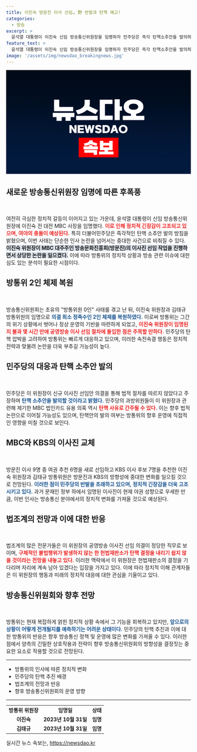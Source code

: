 ```yaml
---
title: 이진숙 방문진 이사 선임… 野 반발과 탄핵 예고!
categories:
  - 방송
excerpt: >
  윤석열 대통령이 이진숙 신임 방송통신위원장을 임명하자 민주당은 즉각 탄핵소추안을 발의하겠다고 밝혔다. 여권 지명 이사들로 새 이사진을 구성한 이 위원장은 어려운 상황 속에서도 헌법재판소의 결정까지 직무를 이어갈 예정이다.
feature_text: >
  윤석열 대통령이 이진숙 신임 방송통신위원장을 임명하자 민주당은 즉각 탄핵소추안을 발의하겠다고 밝혔다. 여권 지명 이사들로 새 이사진을 구성한 이 위원장은 어려운 상황 속에서도 헌법재판소의 결정까지 직무를 이어갈 예정이다.
image: '/assets/img/newsdao_breakingnews.jpg'
---
```


<p><img src="/assets/img/newsdao_breakingnews.jpg" alt="firstkoreanews 속보" /></p>

<h2 data-ke-size="size26">새로운 방송통신위원장 임명에 따른 후폭풍</h2>

<p data-ke-size="size16">&nbsp;</p>

<p>여전히 극심한 정치적 갈등이 이어지고 있는 가운데, 윤석열 대통령이 신임 방송통신위원장에 이진숙 전 대전 MBC 사장을 임명했다. <b><span style="color: #ee2323;">이로 인해 정치적 긴장감이 고조되고 있으며, 여야의 충돌이 예상된다.</span></b> 특히 더불어민주당은 즉각적인 탄핵 소추안 발의 방침을 밝혔으며, 이번 사태는 단순한 인사 논란을 넘어서는 중대한 사건으로 비춰질 수 있다. <b><span style="background-color: #21538527;">이진숙 위원장이 MBC 대주주인 방송문화진흥회(방문진)의 이사진 선임 작업을 진행하면서 상당한 논란을 일으켰다.</span></b> 이에 따라 방통위의 정치적 상황과 방송 관련 이슈에 대한 심도 있는 분석이 필요한 시점이다. </p>

<p data-ke-size="size16"></p>

<h2 data-ke-size="size26">방통위 2인 체제 복원</h2>

<p data-ke-size="size16">&nbsp;</p>

<p>방송통신위원회는 초유의 "방통위원 0인" 사태를 겪고 난 뒤, 이진숙 위원장과 김태규 방통위원의 임명으로 <b><span style="color: #1a5490;">의결 최소 정족수인 2인 체제를 복원하였다.</span></b> 이로써 방통위는 그간의 위기 상황에서 벗어나 정상 운영의 기반을 마련하게 되었고, <b><span style="color: #ee2323;">이진숙 위원장이 임명된 지 불과 몇 시간 만에 공영방송 이사 선임 절차에 돌입한 점은 주목할 만하다.</span></b> 민주당의 탄핵 압박을 고려하여 방통위는 빠르게 대응하고 있으며, 이러한 속전속결 행동은 정치적 전략과 맞물려 논란을 더욱 부추길 가능성이 높다. </p>

<p data-ke-size="size16"></p>

<h2 data-ke-size="size26">민주당의 대응과 탄핵 소추안 발의</h2>

<p data-ke-size="size16">&nbsp;</p>

<p>민주당은 이 위원장이 신규 이사진 선임안 의결을 통해 법적 절차를 따르지 않았다고 주장하며 <b><span style="color: #1a5490;">탄핵 소추안을 발의할 것이라고 밝혔다.</span></b> 민주당의 과방위원들이 이 위원장과 관련해 제기한 MBC 법인카드 유용 의혹 역시 <b><span style="color: #ee2323;">탄핵 사유로 간주될 수 있다.</span></b> 이는 향후 법적 논란으로 이어질 가능성도 있으며, 탄핵안의 발의 여부는 방통위의 향후 운영에 직접적인 영향을 미칠 것으로 보인다.</p>

<p data-ke-size="size16"></p>

<h2 data-ke-size="size26">MBC와 KBS의 이사진 교체</h2>

<p data-ke-size="size16">&nbsp;</p>

<p>방문진 이사 9명 중 여권 추천 6명을 새로 선임하고 KBS 이사 후보 7명을 추천한 이진숙 위원장과 김태규 방통위원은 방문진과 KBS의 방향성에 중대한 변화를 일으킬 것으로 전망된다. <b><span style="color: #1a5490;">이러한 점이 민주당의 반발을 초래하고 있으며, 정치적 긴장감을 더욱 고조시키고 있다.</span></b> 과거 문재인 정부 하에서 임명된 이사진이 현재 야권 성향으로 우세한 만큼, 이번 인사는 방송통신 분야에서의 정치적 변화를 가져올 것으로 예상된다. </p>

<p data-ke-size="size16"></p>

<h2 data-ke-size="size26">법조계의 전망과 이에 대한 반응</h2>

<p data-ke-size="size16">&nbsp;</p>

<p>법조계의 많은 전문가들은 이 위원장의 공영방송 이사진 선임 의결이 정당한 직무로 보이며, <b><span style="color: #ee2323;">구체적인 불법행위가 발생하지 않는 한 헌법재판소가 탄핵 결정을 내리기 쉽지 않을 것이라는 전망을 내놓고 있다.</span></b> 이러한 맥락에서 이 위원장은 헌법재판소의 결정을 기다리며 자리에 계속 남아 있겠다는 입장을 가지고 있다. 이에 따라 정치적 이해 관계자들은 이 위원장의 행동과 미래의 정치적 대응에 대한 관심을 기울이고 있다.</p>

<p data-ke-size="size16"></p>

<h2 data-ke-size="size26">방송통신위원회와 향후 전망</h2>

<p data-ke-size="size16">&nbsp;</p>

<p>방통위는 현재 복잡하게 얽힌 정치적 상황 속에서 그 기능을 회복하고 있지만, <b><span style="color: #1a5490;">앞으로의 상황이 어떻게 전개될지를 예측하기는 어려운 상태이다.</span></b> 민주당의 탄핵 추진과 이에 대한 방통위의 반응은 향후 방송통신 정책 및 운영에 많은 변화를 가져올 수 있다. 이러한 점에서 양측의 긴밀한 상호작용과 전략이 향후 방송통신위원회의 방향성을 결정짓는 중요한 요소로 작용할 것으로 전망된다. </p>

<p data-ke-size="size16"></p>

<hr>

<ul>
    <li>방통위의 인사에 따른 정치적 변화</li>
    <li>민주당의 탄핵 추진 배경</li>
    <li>법조계의 전망과 반응</li>
    <li>향후 방송통신위원회의 운영 방향</li>
</ul>

<hr>

<table style="width: 100%; border-collapse: collapse;">
    <tbody>
        <tr>
            <td style="text-align: center; height: 17px;"><b>방통위 위원장</b></td>
            <td style="text-align: center; height: 17px;"><b>임명일</b></td>
            <td style="text-align: center; height: 17px;"><b>상태</b></td>
        </tr>
        <tr>
            <td style="text-align: center; height: 17px;"><b>이진숙</b></td>
            <td style="text-align: center; height: 17px;"><b>2023년 10월 31일</b></td>
            <td style="text-align: center; height: 17px;"><b>임명</b></td>
        </tr>
       <tr>
            <td style="text-align: center; height: 17px;"><b>김태규</b></td>
            <td style="text-align: center; height: 17px;"><b>2023년 10월 31일</b></td>
            <td style="text-align: center; height: 17px;"><b>임명</b></td>
        </tr>
    </tbody>
</table> 

<p data-ke-size="size16"></p>
실시간 뉴스 속보는, <a href="https://newsdao.kr" rel="dofollow">https://newsdao.kr</a>


